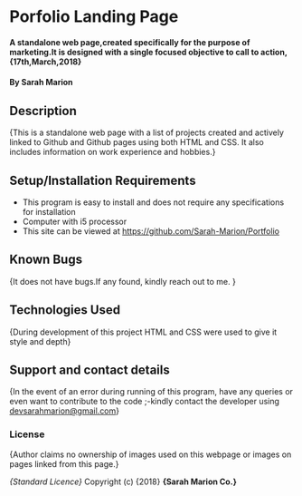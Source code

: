 # Porfolio Landing Page

#### A standalone web page,created specifically for the purpose of marketing.It is designed with a single focused objective to call to action, {17th,March,2018}

#### By **Sarah Marion**

## Description

{This is a standalone web page with a list of projects created and actively linked to Github and Github pages using both HTML and CSS. It also includes information on work experience and hobbies.}

## Setup/Installation Requirements

-   This program is easy to install and does not require any specifications for installation
-   Computer with i5 processor
-   This site can be viewed at <https://github.com/Sarah-Marion/Portfolio>

## Known Bugs

{It does not have bugs.If any found, kindly reach out to me. }

## Technologies Used

{During development of this project HTML and CSS were used to give it style and depth}

## Support and contact details

{In the event of an error during running of this program, have any queries or even want to contribute to the code ;-kindly contact the developer using devsarahmarion@gmail.com}

### License

{Author claims no ownership of images used on this webpage or images on pages linked from this page.}

_{Standard Licence}_
Copyright (c) {2018} **{Sarah Marion Co.}**
